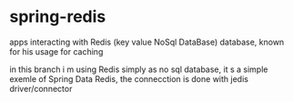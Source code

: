 # spring-redis
apps interacting with Redis (key value NoSql DataBase) database, known for his usage for caching

in this branch i m using Redis simply as no sql database, it s a simple exemle of Spring Data Redis, the connecction is done with jedis driver/connector
